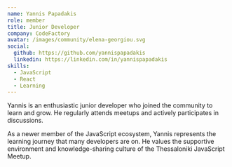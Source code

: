 ```yaml
---
name: Yannis Papadakis
role: member
title: Junior Developer
company: CodeFactory
avatar: /images/community/elena-georgiou.svg
social:
  github: https://github.com/yannispapadakis
  linkedin: https://linkedin.com/in/yannispapadakis
skills:
  - JavaScript
  - React
  - Learning
---
```


Yannis is an enthusiastic junior developer who joined the community to learn and grow. He regularly attends meetups and actively participates in discussions.

As a newer member of the JavaScript ecosystem, Yannis represents the learning journey that many developers are on. He values the supportive environment and knowledge-sharing culture of the Thessaloniki JavaScript Meetup.
